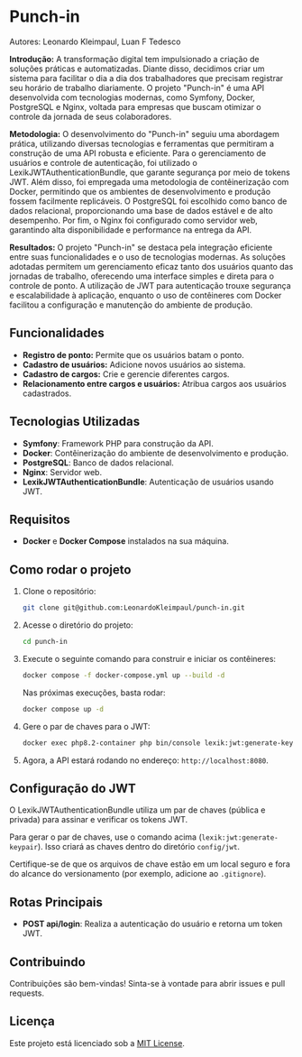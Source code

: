 # Punch-in

Autores: Leonardo Kleimpaul, Luan F Tedesco

**Introdução:**
A transformação digital tem impulsionado a criação de soluções práticas e automatizadas. Diante disso, decidimos criar um sistema para facilitar o dia a dia dos trabalhadores que precisam registrar seu horário de trabalho diariamente. O projeto "Punch-in" é uma API desenvolvida com tecnologias modernas, como Symfony, Docker, PostgreSQL e Nginx, voltada para empresas que buscam otimizar o controle da jornada de seus colaboradores.

**Metodologia:**
O desenvolvimento do "Punch-in" seguiu uma abordagem prática, utilizando diversas tecnologias e ferramentas que permitiram a construção de uma API robusta e eficiente. Para o gerenciamento de usuários e controle de autenticação, foi utilizado o LexikJWTAuthenticationBundle, que garante segurança por meio de tokens JWT. Além disso, foi empregada uma metodologia de contêinerização com Docker, permitindo que os ambientes de desenvolvimento e produção fossem facilmente replicáveis. O PostgreSQL foi escolhido como banco de dados relacional, proporcionando uma base de dados estável e de alto desempenho. Por fim, o Nginx foi configurado como servidor web, garantindo alta disponibilidade e performance na entrega da API.

**Resultados:**
O projeto "Punch-in" se destaca pela integração eficiente entre suas funcionalidades e o uso de tecnologias modernas. As soluções adotadas permitem um gerenciamento eficaz tanto dos usuários quanto das jornadas de trabalho, oferecendo uma interface simples e direta para o controle de ponto. A utilização de JWT para autenticação trouxe segurança e escalabilidade à aplicação, enquanto o uso de contêineres com Docker facilitou a configuração e manutenção do ambiente de produção.

## Funcionalidades

- **Registro de ponto:** Permite que os usuários batam o ponto.
- **Cadastro de usuários:** Adicione novos usuários ao sistema.
- **Cadastro de cargos:** Crie e gerencie diferentes cargos.
- **Relacionamento entre cargos e usuários:** Atribua cargos aos usuários cadastrados.

## Tecnologias Utilizadas

- **Symfony**: Framework PHP para construção da API.
- **Docker**: Contêinerização do ambiente de desenvolvimento e produção.
- **PostgreSQL**: Banco de dados relacional.
- **Nginx**: Servidor web.
- **LexikJWTAuthenticationBundle**: Autenticação de usuários usando JWT.

## Requisitos

- **Docker** e **Docker Compose** instalados na sua máquina.

## Como rodar o projeto

1. Clone o repositório:
    ```bash
    git clone git@github.com:LeonardoKleimpaul/punch-in.git
    ```
   
2. Acesse o diretório do projeto:
    ```bash
    cd punch-in
    ```

3. Execute o seguinte comando para construir e iniciar os contêineres:
    ```bash
    docker compose -f docker-compose.yml up --build -d
    ```

   Nas próximas execuções, basta rodar:
    ```bash
    docker compose up -d
    ```

4. Gere o par de chaves para o JWT:
    ```bash
    docker exec php8.2-container php bin/console lexik:jwt:generate-keypair --overwrite
    ```

5. Agora, a API estará rodando no endereço: `http://localhost:8080`.

## Configuração do JWT

O LexikJWTAuthenticationBundle utiliza um par de chaves (pública e privada) para assinar e verificar os tokens JWT.

Para gerar o par de chaves, use o comando acima (`lexik:jwt:generate-keypair`). Isso criará as chaves dentro do diretório `config/jwt`.

Certifique-se de que os arquivos de chave estão em um local seguro e fora do alcance do versionamento (por exemplo, adicione ao `.gitignore`).

## Rotas Principais

- **POST api/login**: Realiza a autenticação do usuário e retorna um token JWT.

## Contribuindo

Contribuições são bem-vindas! Sinta-se à vontade para abrir issues e pull requests.

## Licença

Este projeto está licenciado sob a [MIT License](LICENSE).
